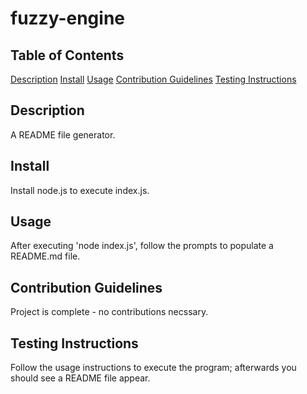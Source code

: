 # fuzzy-engine

## Table of Contents
[Description](#description)
[Install](#install)
[Usage](#usage)
[Contribution Guidelines](#contribution-guidelines)
[Testing Instructions](#testing-instructions)

## Description
A README file generator.

## Install
Install node.js to execute index.js.

## Usage
After executing 'node index.js', follow the prompts to populate a README.md file.

## Contribution Guidelines
Project is complete - no contributions necssary.

## Testing Instructions
Follow the usage instructions to execute the program; afterwards you should see a README file appear.


